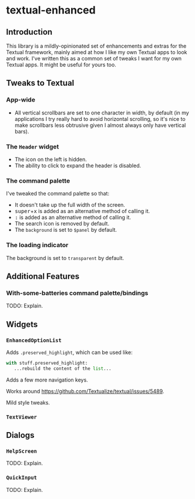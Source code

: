 # textual-enhanced

## Introduction

This library is a mildly-opinionated set of enhancements and extras for the
Textual framework, mainly aimed at how I like my own Textual apps to look
and work. I've written this as a common set of tweaks I want for my own
Textual apps. It might be useful for yours too.

## Tweaks to Textual

### App-wide

- All vertical scrollbars are set to one character in width, by default (in
  my applications I try really hard to avoid horizontal scrolling, so it's
  nice to make scrollbars less obtrusive given I almost always only have
  vertical bars).

### The `Header` widget

- The icon on the left is hidden.
- The ability to click to expand the header is disabled.

### The command palette

I've tweaked the command palette so that:

- It doesn't take up the full width of the screen.
- <kbd>super</kbd>+<kbd>x</kbd> is added as an alternative method of calling
  it.
- <kbd>:</kbd> is added as an alternative method of calling it.
- The search icon is removed by default.
- The `background` is set to `$panel` by default.

### The loading indicator

The background is set to `transparent` by default.

## Additional Features

### With-some-batteries command palette/bindings

TODO: Explain.

## Widgets

### `EnhancedOptionList`

Adds `.preserved_highlight`, which can be used like:

```python
with stuff.preserved_highlight:
   ...rebuild the content of the list...
```

Adds a few more navigation keys.

Works around https://github.com/Textualize/textual/issues/5489.

Mild style tweaks.

### `TextViewer`

## Dialogs

### `HelpScreen`

TODO: Explain.

### `QuickInput`

TODO: Explain.

[//]: # (README.md ends here)
